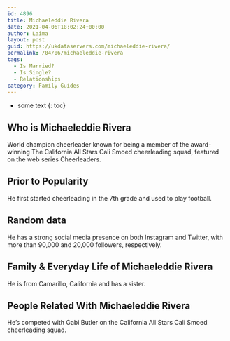 ```yaml
---
id: 4896
title: Michaeleddie Rivera
date: 2021-04-06T18:02:24+00:00
author: Laima
layout: post
guid: https://ukdataservers.com/michaeleddie-rivera/
permalink: /04/06/michaeleddie-rivera
tags:
  - Is Married?
  - Is Single?
  - Relationships
category: Family Guides
---
```


* some text
{: toc}


## Who is Michaeleddie Rivera
                  
                  
                  
World champion cheerleader known for being a member of the award-winning The California All Stars Cali Smoed cheerleading squad, featured on the web series Cheerleaders. 
                  
              
            
              
            
                
                
                
## Prior to Popularity
                  
                  
                  
He first started cheerleading in the 7th grade and used to play football.
                  
              
            
              
            
                
                
                
## Random data
                  
                  
                  
He has a strong social media presence on both Instagram and Twitter, with more than 90,000 and 20,000 followers, respectively.
                  
              
            
              
            
                
                
                
## Family & Everyday Life of Michaeleddie Rivera
                  
                  
                  
He is from Camarillo, California and has a sister.
                  
              
            
              
            
                
                
                
## People Related With Michaeleddie Rivera
                  
                  
                  
He&#8217;s competed with Gabi Butler on the California All Stars Cali Smoed cheerleading squad.
                  
              
            
              
            
                
              
            
              
              
            
            
              
            
          
          
          